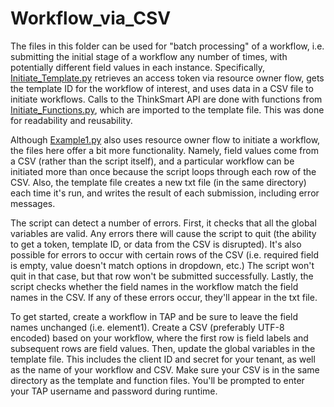 # Workflow_via_CSV

The files in this folder can be used for "batch processing" of a workflow, i.e. submitting the initial stage of a workflow any number of times, with potentially different field values in each instance. Specifically, [Initiate_Template.py](https://github.com/ThinkSmart/API_Examples/blob/master/Workflow_via_CSV/initTemplate.py?ts=2) retrieves an access token via resource owner flow, gets the template ID for the workflow of interest, and uses data in a CSV file to initiate workflows. Calls to the ThinkSmart API are done with functions from [Initiate_Functions.py](https://github.com/ThinkSmart/API_Examples/blob/master/Workflow_via_CSV/initFunctions.py?ts=2), which are imported to the template file. This was done for readability and reusability. 

Although [Example1.py](https://github.com/ThinkSmart/API_Examples/blob/master/Example1.py?ts=2) also uses resource owner flow to initiate a workflow, the files here offer a bit more functionality. Namely, field values come from a CSV (rather than the script itself), and a particular workflow can be initiated more than once because the script loops through each row of the CSV. Also, the template file creates a new txt file (in the same directory) each time it's run, and writes the result of each submission, including error messages. 

The script can detect a number of errors. First, it checks that all the global variables are valid. Any errors there will cause the script to quit (the ability to get a token, template ID, or data from the CSV is disrupted). It's also possible for errors to occur with certain rows of the CSV (i.e. required field is empty, value doesn't match options in dropdown, etc.) The script won't quit in that case, but that row won't be submitted successfully. Lastly, the script checks whether the field names in the workflow match the field names in the CSV. If any of these errors occur, they'll appear in the txt file. 

To get started, create a workflow in TAP and be sure to leave the field names unchanged (i.e. element1). Create a CSV (preferably UTF-8 encoded) based on your workflow, where the first row is field labels and subsequent rows are field values. Then, update the global variables in the template file. This includes the client ID and secret for your tenant, as well as the name of your workflow and CSV. Make sure your CSV is in the same directory as the template and function files. You'll be prompted to enter your TAP username and password during runtime. 

